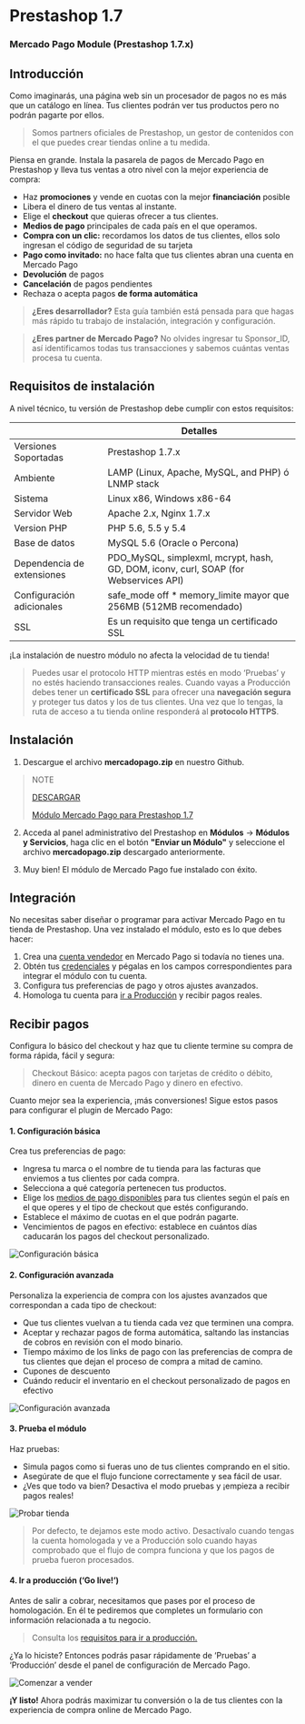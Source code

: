 # Prestashop 1.7


### Mercado Pago Module (Prestashop 1.7.x)

## Introducción

Como imaginarás, una página web sin un procesador de pagos no es más que un catálogo en línea. Tus clientes podrán ver tus productos pero no podrán pagarte por ellos.

> Somos partners oficiales de Prestashop, un gestor de contenidos con el que puedes crear tiendas online a tu medida.

Piensa en grande. Instala la pasarela de pagos de Mercado Pago en Prestashop y lleva tus ventas a otro nivel con la mejor experiencia de compra:

* Haz **promociones** y vende en cuotas con la mejor **financiación** posible
* Libera el dinero de tus ventas al instante.
* Elige el **checkout** que quieras ofrecer a tus clientes.
* **Medios de pago** principales de cada país en el que operamos.
* **Compra con un clic:** recordamos los datos de tus clientes, ellos solo ingresan el código de seguridad de su tarjeta
* **Pago como invitado:** no hace falta que tus clientes abran una cuenta en Mercado Pago
* **Devolución** de pagos
* **Cancelación** de pagos pendientes
* Rechaza o acepta pagos **de forma automática**

> **¿Eres desarrollador?** Esta guía también está pensada para que hagas más rápido tu trabajo de instalación, integración y configuración.

> **¿Eres partner de Mercado Pago?** No olvides ingresar tu Sponsor_ID, así identificamos todas tus transacciones y sabemos cuántas ventas procesa tu cuenta.

## Requisitos de instalación

A nivel técnico, tu versión de Prestashop debe cumplir con estos requisitos:

|                            | Detalles                                                                                       |
|----------------------------|------------------------------------------------------------------------------------------------|
| Versiones Soportadas       | Prestashop 1.7.x                                                                               |
| Ambiente                   | LAMP (Linux, Apache, MySQL, and PHP) ó LNMP stack                                              |
| Sistema                    | Linux x86, Windows x86-64                                                                     |
| Servidor Web               | Apache 2.x,  Nginx 1.7.x                                                                       |
| Version PHP                | PHP 5.6, 5.5 y 5.4                                                                             |
| Base de datos              | MySQL 5.6 (Oracle o Percona)                                                                   |
| Dependencia de extensiones | PDO_MySQL, simplexml, mcrypt, hash, GD, DOM, iconv, curl, SOAP (for Webservices API)           |
| Configuración adicionales  | safe_mode off * memory_limite mayor que 256MB (512MB recomendado)                              |
| SSL                        | Es un requisito que tenga un certificado SSL                                                   |

¡La instalación de nuestro módulo no afecta la velocidad de tu tienda!

> Puedes usar el protocolo HTTP mientras estés en modo ‘Pruebas’ y no estés haciendo transacciones reales. Cuando vayas a Producción debes tener un **certificado SSL** para ofrecer una **navegación segura** y proteger tus datos y los de tus clientes. Una vez que lo tengas, la ruta de acceso a tu tienda online responderá al **protocolo HTTPS**.

## Instalación

1) Descargue el archivo **mercadopago.zip** en nuestro Github.

> NOTE
>
> [DESCARGAR](https://github.com/mercadopago/cart-prestashop-7/blob/master/mercadopago.zip)
>
> [Módulo Mercado Pago para Prestashop 1.7](https://github.com/mercadopago/cart-prestashop-7/blob/master/mercadopago.zip)

2) Acceda al panel administrativo del Prestashop en **Módulos** -> **Módulos y Servicios**, haga clic en el botón **"Enviar un Módulo"** y seleccione el archivo **mercadopago.zip** descargado anteriormente.

3) Muy bien! El módulo de Mercado Pago fue instalado con éxito.

## Integración

No necesitas saber diseñar o programar para activar Mercado Pago en tu tienda de Prestashop. Una vez instalado el módulo, esto es lo que debes hacer:

1. Crea una [cuenta vendedor](https://www.mercadopago.com.ar/registration-company?confirmation_url=https%3A%2F%2Fwww.mercadopago.com.ar%2Fcomo-cobrar) en Mercado Pago si todavía no tienes una.
2. Obtén tus [credenciales](https://www.mercadopago.com.ar/developers/es/guides/localization/credentials) y pégalas en los campos correspondientes para integrar el módulo con tu cuenta.
3. Configura tus preferencias de pago y otros ajustes avanzados.
4. Homologa tu cuenta para [ir a Producción](https://www.mercadopago.com.ar/developers/es/guides/payments/api/goto-production/) y recibir pagos reales.

## Recibir pagos

Configura lo básico del checkout y haz que tu cliente termine su compra de forma rápida, fácil y segura:

> Checkout Básico: acepta pagos con tarjetas de crédito o débito, dinero en cuenta de Mercado Pago y dinero en efectivo.

Cuanto mejor sea la experiencia, ¡más conversiones! Sigue estos pasos para configurar el plugin de Mercado Pago:

#### **1. Configuración básica**

Crea tus preferencias de pago:

- Ingresa tu marca o el nombre de tu tienda para las facturas que enviemos a tus clientes por cada compra.
- Selecciona a qué categoría pertenecen tus productos.
- Elige los [medios de pago disponibles](https://www.mercadopago.com.ar/developers/es/guides/localization/payment-methods/) para tus clientes según el país en el que operes y el tipo de checkout que estés configurando.
- Establece el máximo de cuotas en el que podrán pagarte.
- Vencimientos de pagos en efectivo: establece en cuántos días caducarán los pagos del checkout personalizado.  

![Configuración básica](/images/prestashop/es_basico.png)

#### **2. Configuración avanzada**

Personaliza la experiencia de compra con los ajustes avanzados que correspondan a cada tipo de checkout:

- Que tus clientes vuelvan a tu tienda cada vez que terminen una compra.
- Aceptar y rechazar pagos de forma automática, saltando las instancias de cobros en revisión con el modo binario.
- Tiempo máximo de los links de pago con las preferencias de compra de tus clientes que dejan el proceso de compra a mitad de camino.
- Cupones de descuento
- Cuándo reducir el inventario en el checkout personalizado de pagos en efectivo

![Configuración avanzada](/images/prestashop/es_avanzado.png)

#### **3. Prueba el módulo**

Haz pruebas:

- Simula pagos como si fueras uno de tus clientes comprando en el sitio.
- Asegúrate de que el flujo funcione correctamente y sea fácil de usar.
- ¿Ves que todo va bien? Desactiva el modo pruebas y ¡empieza a recibir pagos reales!

![Probar tienda](/images/prestashop/es_testear.png)

> Por defecto, te dejamos este modo activo. Desactívalo cuando tengas la cuenta homologada y ve a Producción solo cuando hayas comprobado que el flujo de compra funciona y que los pagos de prueba fueron procesados.

#### **4. Ir a producción (‘Go live!’)**

Antes de salir a cobrar, necesitamos que pases por el proceso de homologación. En él te pediremos que completes un formulario con información relacionada a tu negocio.

> Consulta los [requisitos para ir a producción.](https://www.mercadopago.com.ar/developers/es/guides/payments/api/goto-production/)

¿Ya lo hiciste? Entonces podrás pasar rápidamente de ‘Pruebas’ a ‘Producción’ desde el panel de configuración de Mercado Pago.

![Comenzar a vender](/images/prestashop/es_vender.png)

**¡Y listo!** Ahora podrás maximizar tu conversión o la de tus clientes con la experiencia de compra online de Mercado Pago.
